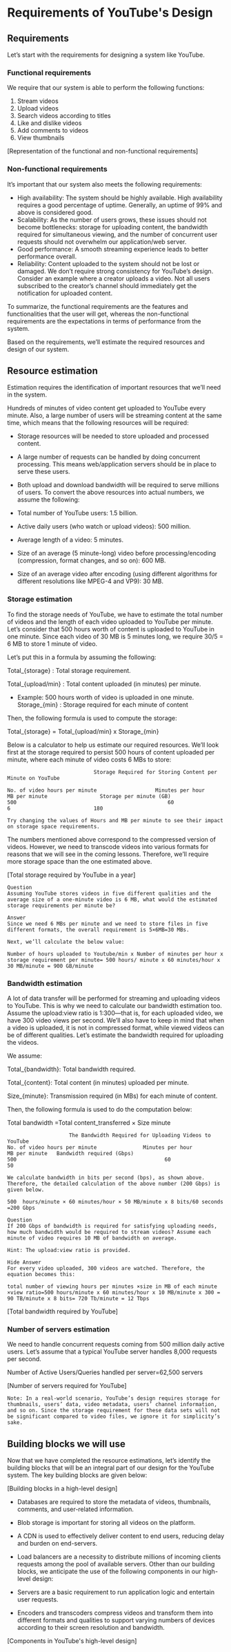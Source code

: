 # Requirements of YouTube's Design
## Requirements
Let’s start with the requirements for designing a system like YouTube.

### Functional requirements
We require that our system is able to perform the following functions:

1. Stream videos
2. Upload videos
3. Search videos according to titles
4. Like and dislike videos
5. Add comments to videos
6. View thumbnails

[Representation of the functional and non-functional requirements]

### Non-functional requirements
It’s important that our system also meets the following requirements:

- High availability: The system should be highly available. High availability requires a good percentage of uptime. Generally, an uptime of 99% and above is considered good.
- Scalability: As the number of users grows, these issues should not become bottlenecks: storage for uploading content, the bandwidth required for simultaneous viewing, and the number of concurrent user requests should not overwhelm our application/web server.
- Good performance: A smooth streaming experience leads to better performance overall.
- Reliability: Content uploaded to the system should not be lost or damaged.
We don’t require strong consistency for YouTube’s design. Consider an example where a creator uploads a video. Not all users subscribed to the creator’s channel should immediately get the notification for uploaded content.

To summarize, the functional requirements are the features and functionalities that the user will get, whereas the non-functional requirements are the expectations in terms of performance from the system.

Based on the requirements, we’ll estimate the required resources and design of our system.

## Resource estimation
Estimation requires the identification of important resources that we’ll need in the system.

Hundreds of minutes of video content get uploaded to YouTube every minute. Also, a large number of users will be streaming content at the same time, which means that the following resources will be required:

- Storage resources will be needed to store uploaded and processed content.
- A large number of requests can be handled by doing concurrent processing. This means web/application servers should be in place to serve these users.
- Both upload and download bandwidth will be required to serve millions of users.
To convert the above resources into actual numbers, we assume the following:

- Total number of YouTube users: 1.5 billion.
- Active daily users (who watch or upload videos): 500 million.
- Average length of a video: 5 minutes.
- Size of an average (5 minute-long) video before processing/encoding (compression, format changes, and so on): 600 MB.
- Size of an average video after encoding (using different algorithms for different resolutions like MPEG-4 and VP9): 30 MB.

### Storage estimation
To find the storage needs of YouTube, we have to estimate the total number of videos and the length of each video uploaded to YouTube per minute. Let’s consider that 500 hours worth of content is uploaded to YouTube in one minute. Since each video of 30 MB is 5 minutes long, we require 30/5 = 6 MB to store 1 minute of video.

Let’s put this in a formula by assuming the following:

Total_{storage} : Total storage requirement.

Total_{upload/min} : Total content uploaded (in minutes) per minute.

- Example: 500 hours worth of video is uploaded in one minute.
Storage_{min} : Storage required for each minute of content

Then, the following formula is used to compute the storage:

Total_{storage} = Total_{upload/min} x Storage_{min} 

Below is a calculator to help us estimate our required resources. We’ll look first at the storage required to persist 500 hours of content uploaded per minute, where each minute of video costs 6 MBs to store:

```
                            Storage Required for Storing Content per Minute on YouTube
                            
No. of video hours per minute                 	Minutes per hour	              MB per minute                	Storage per minute (GB)    
500                                                 60                               6                           180

```

```
Try changing the values of Hours and MB per minute to see their impact on storage space requirements.
```

The numbers mentioned above correspond to the compressed version of videos. However, we need to transcode videos into various formats for reasons that we will see in the coming lessons. Therefore, we’ll require more storage space than the one estimated above.

[Total storage required by YouTube in a year]

```
Question
Assuming YouTube stores videos in five different qualities and the average size of a one-minute video is 6 MB, what would the estimated storage requirements per minute be?

Answer
Since we need 6 MBs per minute and we need to store files in five different formats, the overall requirement is 5×6MB=30 MBs.

Next, we’ll calculate the below value: 

Number of hours uploaded to Youtube/min x Number of minutes per hour x storage requirement per minute= 500 hours/ minute x 60 minutes/hour x 30 MB/minute = 900 GB/minute
```

### Bandwidth estimation
A lot of data transfer will be performed for streaming and uploading videos to YouTube. This is why we need to calculate our bandwidth estimation too. Assume the upload:view ratio is 1:300—that is, for each uploaded video, we have 300 video views per second. We’ll also have to keep in mind that when a video is uploaded, it is not in compressed format, while viewed videos can be of different qualities. Let’s estimate the bandwidth required for uploading the videos.

We assume:

Total_{bandwidth}: Total bandwidth required.

Total_{content}: Total content (in minutes) uploaded per minute.

Size_{minute}: Transmission required (in MBs) for each minute of content.

Then, the following formula is used to do the computation below:

Total bandwidth =Total content_transferred × Size minute

```
                    The Bandwidth Required for Uploading Videos to YouTube
No. of video hours per minute             	Minutes per hour                	MB per minute	Bandwidth required (Gbps)
500	                                               60	                           50	
```

```
We calculate bandwidth in bits per second (bps), as shown above. Therefore, the detailed calculation of the above number (200 Gbps) is given below.

500  hours/minute × 60 minutes/hour × 50 MB/minute x 8 bits/60 seconds =200 Gbps
```

```
Question
If 200 Gbps of bandwidth is required for satisfying uploading needs, how much bandwidth would be required to stream videos? Assume each minute of video requires 10 MB of bandwidth on average.

Hint: The upload:view ratio is provided.

Hide Answer
For every video uploaded, 300 videos are watched. Therefore, the equation becomes this:

total number of viewing hours per minutes ×size in MB of each minute ×view ratio=500 hours/minute x 60 minutes/hour x 10 MB/minute x 300 = 90 TB/minute x 8 bits= 720 Tb/minute = 12 Tbps
```
 
 [Total bandwidth required by YouTube]
 
 
### Number of servers estimation
We need to handle concurrent requests coming from 500 million daily active users. Let’s assume that a typical YouTube server handles 8,000 requests per second.

Number of Active Users/Queries handled per server=62,500 servers

[Number of servers required for YouTube]

```
Note: In a real-world scenario, YouTube’s design requires storage for thumbnails, users’ data, video metadata, users’ channel information, and so on. Since the storage requirement for these data sets will not be significant compared to video files, we ignore it for simplicity’s sake.
```


## Building blocks we will use
Now that we have completed the resource estimations, let’s identify the building blocks that will be an integral part of our design for the YouTube system. The key building blocks are given below:

[Building blocks in a high-level design]


- Databases are required to store the metadata of videos, thumbnails, comments, and user-related information.
- Blob storage is important for storing all videos on the platform.
- A CDN is used to effectively deliver content to end users, reducing delay and burden on end-servers.
- Load balancers are a necessity to distribute millions of incoming clients requests among the pool of available servers.
Other than our building blocks, we anticipate the use of the following components in our high-level design:

- Servers are a basic requirement to run application logic and entertain user requests.

- Encoders and transcoders compress videos and transform them into different formats and qualities to support varying numbers of devices according to their screen resolution and bandwidth.

[Components in YouTube's high-level design]
